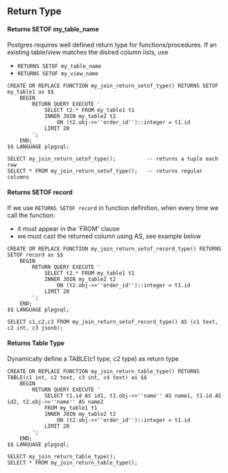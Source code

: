 ## Return Type

#### Returns SETOF my_table_name 
Postgres requires well defined return type for functions/procedures. If an existing table/view matches the disired column lists, use 
- `RETURNS SETOF my_table_name` 
- `RETURNS SETOF my_view_name` 

```
CREATE OR REPLACE FUNCTION my_join_return_setof_type() RETURNS SETOF my_table1 as $$
    BEGIN
        RETURN QUERY EXECUTE '
            SELECT t2.* FROM my_table1 t1
            INNER JOIN my_table2 t2
                ON (t2.obj->>''order_id'')::integer = t1.id
            LIMIT 20
        ';
    END;
$$ LANGUAGE plpgsql;

SELECT my_join_return_setof_type();          -- returns a tuple each row
SELECT * FROM my_join_return_setof_type();   -- returns regular columns
```


#### Returns SETOF record
If we use `RETURNS SETOF record` in function definition, when every time we call the function:
- it must appear in the 'FROM' clause
- we must cast the returned column using AS, see example below

```
CREATE OR REPLACE FUNCTION my_join_return_setof_record_type() RETURNS SETOF record as $$
    BEGIN
        RETURN QUERY EXECUTE '
            SELECT t2.* FROM my_table1 t1
            INNER JOIN my_table2 t2
                ON (t2.obj->>''order_id'')::integer = t1.id
            LIMIT 20
        ';
    END;
$$ LANGUAGE plpgsql;

SELECT c1,c2,c3 FROM my_join_return_setof_record_type() AS (c1 text, c2 int, c3 jsonb);
```


#### Returns Table Type
Dynamically define a TABLE(c1 type, c2 type) as return type

```
CREATE OR REPLACE FUNCTION my_join_return_table_type() RETURNS TABLE(c1 int, c2 text, c3 int, c4 text) as $$
    BEGIN
        RETURN QUERY EXECUTE '
            SELECT t1.id AS id1, t1.obj->>''name'' AS name1, t1.id AS id2, t2.obj->>''name'' AS name2
            FROM my_table1 t1
            INNER JOIN my_table2 t2
                ON (t2.obj->>''order_id'')::integer = t1.id
            LIMIT 20
        ';
    END;
$$ LANGUAGE plpgsql;

SELECT my_join_return_table_type();          
SELECT * FROM my_join_return_table_type();   
```
